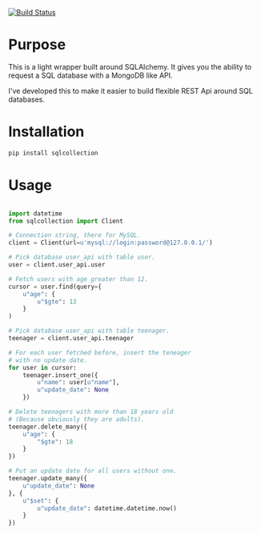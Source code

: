 [![Build Status](https://travis-ci.org/knlambert/sqlcollection.svg?branch=master)](https://travis-ci.org/knlambert/sqlcollection)

# Purpose

This is a light wrapper built around SQLAlchemy. It gives you the ability to request
a SQL database with a MongoDB like API.

I've developed this to make it easier to build flexible REST Api around SQL databases.

# Installation

```bash
pip install sqlcollection
```

# Usage

```python

import datetime
from sqlcollection import Client

# Connection string, there for MySQL.
client = Client(url=u'mysql://login:password@127.0.0.1/')

# Pick database user_api with table user.
user = client.user_api.user

# Fetch users with age greater than 12.
cursor = user.find(query={
    u"age": {
        u"$gte": 12
    }
)

# Pick database user_api with table teenager.
teenager = client.user_api.teenager

# For each user fetched before, insert the teneager
# with no update date.
for user in cursor:
    teenager.insert_one({
        u"name": user[u"name"],
        u"update_date": None
    })

# Delete teenagers with more than 18 years old 
# (Because obviously they are adults).
teenager.delete_many({
    u"age": {
        "$gte": 18
    }
})

# Put an update date for all users without one.
teenager.update_many({
    u"update_date": None
}, {
    u"$set": {
        u"update_date": datetime.datetime.now()
    }
})
```
